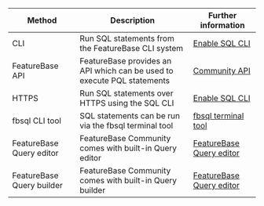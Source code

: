 | Method | Description | Further information |
|---|---|---|
| CLI | Run SQL statements from the FeatureBase CLI system | [Enable SQL CLI](/docs/community/com-config/com-config-sql-cli-enable) |
| FeatureBase API | FeatureBase provides an API which can be used to execute PQL statements | [Community API](/docs/community/com-api/com-api-home) |
| HTTPS | Run SQL statements over HTTPS using the SQL CLI | [Enable SQL CLI](/docs/community/com-api/old-sql-endpoint)
| fbsql CLI tool | SQL statements can be run via the fbsql terminal tool | [fbsql terminal tool](/docs/tools/fbsql/fbsql-home)|
| FeatureBase Query editor | FeatureBase Community comes with built-in Query editor | [FeatureBase Query editor](/docs/community/com-query/com-query-home#featurebase-query-editor) |
| FeatureBase Query builder | FeatureBase Community comes with built-in Query builder | [FeatureBase Query editor](/docs/community/com-query/com-query-home#featurebase-query-builder) |
